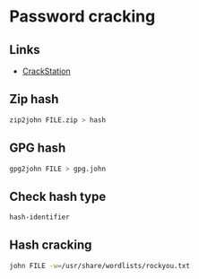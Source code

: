 # Password cracking

## Links

- [CrackStation](https://crackstation.net/)

## Zip hash

```sh
zip2john FILE.zip > hash
```

## GPG hash

```sh
gpg2john FILE > gpg.john 
```

## Check hash type

```sh
hash-identifier
```

## Hash cracking

```sh
john FILE -w=/usr/share/wordlists/rockyou.txt
```

